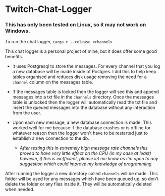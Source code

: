 # Twitch-Chat-Logger
### This has only been tested on Linux, so it may not work on Windows.

To run the chat logger, ``cargo r --release <channel>``

This chat logger is a personal project of mine, but it does offer some good benefits.

* It uses Postgresql to store the messages. For every channel that you log a new database will be made inside of Postgres. I did this
to help keep tables organised and reduces disk usage removing the need for a ``channel`` column on the messages table.


* If the messages table is locked then the logger will see this and append messages into a txt file in the ``channels`` directory.
Once the messages table is unlocked then the logger will automatically read the txt file and insert the queued messages into the database without
any interaction from the user.


* Upon each new message, a new database connection is made. This worked well for me because if the database crashes or is offline for whatever reason
then the logger won't have to be restarted just to establish a new connection to the db.
    * *After testing this in extremely high message rate channels this proved to have very little effect on the CPU (in my case at least) however, if this is inefficient, please let me know as I'm open to any suggestion which could improve my knowledge of programming.*



After running the logger a new directory called ``channels`` will be made. This folder will be used
for any messages which have been queued up, so don't delete the folder or any files inside it. They will be automatically
deleted when needed.
